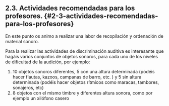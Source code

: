 ## 2.3\. Actividades recomendadas para los profesores. {#2-3-actividades-recomendadas-para-los-profesores}

En este punto os animo a realizar una labor de recopilación y ordenación de material sonoro.

Para la realizar las actividades de discriminación auditiva es interesante que hagáis varios conjuntos de objetos sonoros, para cada uno de los niveles de dificultad de la audición, por ejemplo:

1.  10 objetos sonoros diferentes, 5 con una altura determinada (podéis hacer  flautas, kazoos, campanas de barro, etc. ) y 5 sin altura determinada (podéis hacer objetos rítmicos como maracas, tambores, sonajeros, etc)
2.  8 objetos con el mismo timbre y diferentes altura sonora, como por ejemplo un xilófono casero